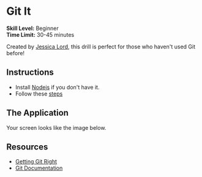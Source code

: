 # Git It

__Skill Level:__ Beginner  
__Time Limit:__ 30-45 minutes

Created by [Jessica Lord](http://jlord.us/about.html), this drill is perfect for those who haven't used Git before! 

## Instructions
- Install [Nodejs](https://nodejs.org/) if you don't have it. 
- Follow these [steps](https://github.com/jlord/git-it-electron)

## The Application
Your screen looks like the image below.

<blockquote class="imgur-embed-pub" lang="en" data-id="a/xvEDl"><a href="//imgur.com/xvEDl"></a></blockquote><script async src="//s.imgur.com/min/embed.js" charset="utf-8"></script>

## Resources
- [Getting Git Right](https://www.atlassian.com/git/)  
- [Git Documentation](http://git-scm.com/doc)
